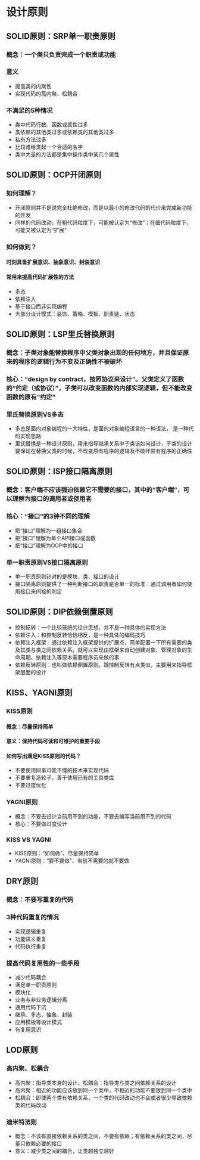 # 设计原则
## SOLID原则：SRP单一职责原则
### 概念：一个类只负责完成一个职责或功能
### 意义
- 提高类的内聚性
- 实现代码的高内聚、松耦合
### 不满足的5种情况
- 类中代码行数、函数或属性过多
- 类依赖的其他类过多或依赖类的其他类过多
- 私有方法过多
- 比较难给类起一个合适的名字
- 类中大量的方法都是集中操作类中某几个属性

## SOLID原则：OCP开闭原则
### 如何理解？
- 开闭原则并不是说完全杜绝修改，而是以最小的修改代码的代价来完成新功能的开发
- 同样的代码改动，在粗代码粒度下，可能被认定为“修改”；在细代码粒度下，可能又被认定为“扩展”
### 如何做到？
#### 时刻具备扩展意识、抽象意识、封装意识
#### 常用来提高代码扩展性的方法
- 多态
- 依赖注入
- 基于接口而非实现编程
- 大部分设计模式：装饰、策略、模板、职责链、状态

## SOLID原则：LSP里氏替换原则
### 概念：子类对象能替换程序中父类对象出现的任何地方，并且保证原来的程序的逻辑行为不变及正确性不被破坏
### 核心：“design by contract，按照协议来设计”。父类定义了函数的“约定（或协议）”，子类可以改变函数的内部实现逻辑，但不能改变函数的原有“约定”
### 里氏替换原则VS多态
- 多态是面向对象编程的一大特性，是面向对象编程语言的一种语法， 是一种代码实现思路
- 里氏替换是一种设计原则，用来指导继承关系中子类该如何设计，子类的设计要保证在替换父类的时候，不改变原有程序的逻辑及不破坏原有程序的正确性

## SOLID原则：ISP接口隔离原则
### 概念：客户端不应该强迫依赖它不需要的接口，其中的“客户端”，可以理解为接口的调用者或使用者
### 核心：“接口”的3钟不同的理解
- 把“接口”理解为一组接口集合
- 把“接口”理解为单个API接口或函数
- 把“接口”理解为OOP中的接口
### 单一职责原则VS接口隔离原则
- 单一职责原则针对的是模块、类、接口的设计
- 接口隔离原则提供了一种判断接口的职责是否单一的标准：通过调用者如何使用接口来间接的判定

## SOLID原则：DIP依赖倒置原则
- 控制反转：一个比较笼统的设计思想，并不是一种具体的实现方法
- 依赖注入：和控制反转恰恰相反，是一种具体的编码技巧
- 依赖注入框架：通过依赖注入框架提供的扩展点，简单配置一下所有需要的类及其类与类之间依赖关系，就可以实现由框架来自动创建对象、管理对象的生命周期、依赖注入等原本需要程序员来做的事
- 依赖反转原则：也叫做依赖倒置原则。跟控制反转有点类似，主要用来指导框架层面的设计

## KISS、YAGNI原则
### KISS原则
#### 概念：尽量保持简单
#### 意义：保持代码可读和可维护的重要手段
#### 如何写出满足KISS原则的代码？
- 不要使用同事可能不懂的技术来实现代码
- 不要重复造轮子，善于使用已有的工具类库
- 不要过度优化
### YAGNI原则
- 概念：不要去设计当前用不到的功能，不要去编写当前用不到的代码
- 核心：不要做过度设计
### KISS VS YAGNI
- KISS原则：“如何做”、尽量保持简单
- YAGNI原则：“要不要做”、当前不需要的就不要做

## DRY原则
### 概念：不要写重复的代码
### 3种代码重复的情况
- 实现逻辑重复
- 功能语义重复
- 代码执行重复
### 提高代码复用性的一些手段
- 减少代码耦合
- 满足单一职责原则
- 模块化
- 业务与非业务逻辑分离
- 通用代码下沉
- 继承、多态、抽象、封装
- 应用模板等设计模式
- 有复用意识

## LOD原则
### 高内聚、松耦合
- 高内聚：指导类本身的设计。松耦合：指导类与类之间依赖关系的设计
- 高内聚：相近的功能应该放到同一个类中，不相近的功能不要放到同一个类中
- 松耦合：即使两个类有依赖关系，一个类的代码改动也不会或者很少导致依赖类的代码改动
### 迪米特法则
- 概念：不该有直接依赖关系的类之间，不要有依赖；有依赖关系的类之间，尽量只依赖必要的接口
- 意义：减少类之间的耦合，让类越独立越好